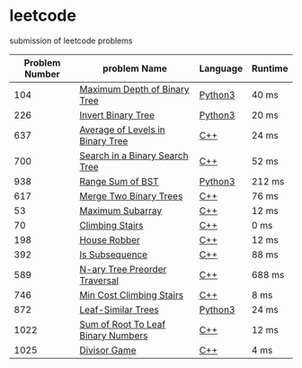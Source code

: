 # leetcode
submission of leetcode problems

| Problem Number | problem Name | Language | Runtime |
| -------------- | ------------ | -------- | ------- |
|104|[ Maximum Depth of Binary Tree](https://leetcode.com/problems/maximum-depth-of-binary-tree/)|[Python3](./solutions/104.%20Maximum%20Depth%20of%20Binary%20Tree.py)|40 ms|
|226|[ Invert Binary Tree](https://leetcode.com/problems/invert-binary-tree/)|[Python3](./solutions/226.%20Invert%20Binary%20Tree.py)|20 ms|
|637|[ Average of Levels in Binary Tree](https://leetcode.com/problems/average-of-levels-in-binary-tree/)|[C++](./solutions/637.%20Average%20of%20Levels%20in%20Binary%20Tree.cpp)|24 ms|
|700|[ Search in a Binary Search Tree](https://leetcode.com/problems/search-in-a-binary-search-tree/)|[C++](./solutions/700.%20Search%20in%20a%20Binary%20Search%20Tree.cpp)|52 ms|
|938|[ Range Sum of BST](https://leetcode.com/problems/range-sum-of-bst/)|[Python3](./solutions/938.%20Range%20Sum%20of%20BST.py)|212 ms|
|617|[ Merge Two Binary Trees](https://leetcode.com/problems/merge-two-binary-trees/)|[C++](./solutions/617.%20Merge%20Two%20Binary%20Trees.cpp)|76 ms|
|53|[ Maximum Subarray](https://leetcode.com/problems/maximum-subarray/)|[C++](./solutions/53.%20Maximum%20Subarray.cpp)|12 ms|
|70|[ Climbing Stairs](https://leetcode.com/problems/climbing-stairs/)|[C++](./solutions/70.%20Climbing%20Stairs.cpp)|0 ms|
|198|[ House Robber](https://leetcode.com/problems/house-robber/)|[C++](./solutions/198.%20House%20Robber.cpp)|12 ms|
|392|[ Is Subsequence](https://leetcode.com/problems/is-subsequence/)|[C++](./solutions/392.%20Is%20Subsequence.cpp)|88 ms|
|589|[ N-ary Tree Preorder Traversal](https://leetcode.com/problems/n-ary-tree-preorder-traversal/)|[C++](./solutions/589.%20N-ary%20Tree%20Preorder%20Traversal.cpp)|688 ms|
|746|[ Min Cost Climbing Stairs](https://leetcode.com/problems/min-cost-climbing-stairs/)|[C++](./solutions/746.%20Min%20Cost%20Climbing%20Stairs.cpp)|8 ms|
|872|[ Leaf-Similar Trees](https://leetcode.com/problems/leaf-similar-trees/)|[Python3](./solutions/872.%20Leaf-Similar%20Trees.py)|24 ms|
|1022|[ Sum of Root To Leaf Binary Numbers](https://leetcode.com/problems/sum-of-root-to-leaf-binary-numbers/)|[C++](./solutions/1022.%20Sum%20of%20Root%20To%20Leaf%20Binary%20Numbers.cpp)|12 ms|
|1025|[ Divisor Game](https://leetcode.com/problems/divisor-game/)|[C++](./solutions/1025.%20Divisor%20Game.cpp)|4 ms|
